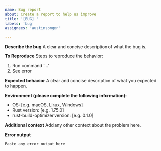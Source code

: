 ```yaml
---
name: Bug report
about: Create a report to help us improve
title: '[BUG] '
labels: 'bug'
assignees: 'austinsonger'

---
```


**Describe the bug**
A clear and concise description of what the bug is.

**To Reproduce**
Steps to reproduce the behavior:
1. Run command '...'
2. See error

**Expected behavior**
A clear and concise description of what you expected to happen.

**Environment (please complete the following information):**
 - OS: [e.g. macOS, Linux, Windows]
 - Rust version: [e.g. 1.75.0]
 - rust-build-optimizer version: [e.g. 0.1.0]

**Additional context**
Add any other context about the problem here.

**Error output**
```
Paste any error output here
```
